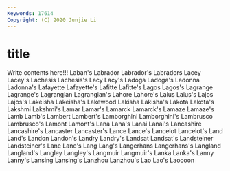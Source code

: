 ```yaml
---
Keywords: 17614
Copyright: (C) 2020 Junjie Li
---
```


# title

Write contents here!!!
Laban's 
Labrador 
Labrador's 
Labradors 
Lacey 
Lacey's
Lachesis 
Lachesis's 
Lacy 
Lacy's 
Ladoga 
Ladoga's 
Ladonna 
Ladonna's 
Lafayette 
Lafayette's
Lafitte 
Lafitte's 
Lagos 
Lagos's 
Lagrange 
Lagrange's 
Lagrangian 
Lagrangian's 
Lahore 
Lahore's
Laius 
Laius's 
Lajos 
Lajos's 
Lakeisha 
Lakeisha's 
Lakewood 
Lakisha 
Lakisha's 
Lakota
Lakota's 
Lakshmi 
Lakshmi's 
Lamar 
Lamar's 
Lamarck 
Lamarck's 
Lamaze 
Lamaze's 
Lamb
Lamb's 
Lambert 
Lambert's 
Lamborghini 
Lamborghini's 
Lambrusco 
Lambrusco's 
Lamont 
Lamont's 
Lana
Lana's 
Lanai 
Lanai's 
Lancashire 
Lancashire's 
Lancaster 
Lancaster's 
Lance 
Lance's 
Lancelot
Lancelot's 
Land 
Land's 
Landon 
Landon's 
Landry 
Landry's 
Landsat 
Landsat's 
Landsteiner
Landsteiner's 
Lane 
Lane's 
Lang 
Lang's 
Langerhans 
Langerhans's 
Langland 
Langland's 
Langley
Langley's 
Langmuir 
Langmuir's 
Lanka 
Lanka's 
Lanny 
Lanny's 
Lansing 
Lansing's 
Lanzhou
Lanzhou's 
Lao 
Lao's 
Laocoon 
